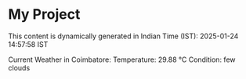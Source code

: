 # My Project

This content is dynamically generated in Indian Time (IST): 2025-01-24 14:57:58 IST


Current Weather in Coimbatore:
Temperature: 29.88 °C
Condition: few clouds
